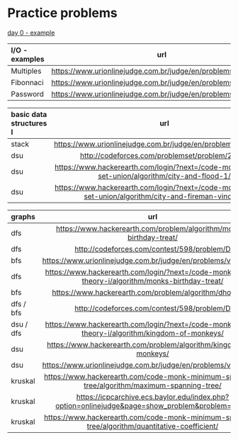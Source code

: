 Practice problems
=================

[day 0 - example](https://www.urionlinejudge.com.br/judge/en/problems/view/1366)

I/O - examples | url |
:-- | :--: |
Multiples |https://www.urionlinejudge.com.br/judge/en/problems/view/1044|
Fibonnaci |https://www.urionlinejudge.com.br/judge/en/problems/view/1151|
Password | https://www.urionlinejudge.com.br/judge/en/problems/view/1114 |

basic data structures I | url |
:-- | :--: |
stack | https://www.urionlinejudge.com.br/judge/en/problems/view/1069 |
dsu | http://codeforces.com/problemset/problem/277/A |
dsu | https://www.hackerearth.com/login/?next=/code-monk-disjoint-set-union/algorithm/city-and-flood-1/ | 
dsu | https://www.hackerearth.com/login/?next=/code-monk-disjoint-set-union/algorithm/city-and-fireman-vincent/ |

graphs | url |
:-- | :--: |
dfs | https://www.hackerearth.com/problem/algorithm/monks-birthday-treat/ |
dfs | http://codeforces.com/contest/598/problem/D |
bfs | https://www.urionlinejudge.com.br/judge/en/problems/view/1923 |
dfs | https://www.hackerearth.com/login/?next=/code-monk-graph-theory-i/algorithm/monks-birthday-treat/ |
bfs | https://www.hackerearth.com/problem/algorithm/dhoom-4/ |
dfs / bfs | http://codeforces.com/contest/598/problem/D |
dsu / dfs | https://www.hackerearth.com/login/?next=/code-monk-graph-theory-i/algorithm/kingdom-of-monkeys/ |
dsu | https://www.hackerearth.com/problem/algorithm/kingdom-of-monkeys/ |
dsu | https://www.urionlinejudge.com.br/judge/en/problems/view/1527 |
kruskal | https://www.hackerearth.com/code-monk-minimum-spanning-tree/algorithm/maximum-spanning-tree/ |
kruskal | https://icpcarchive.ecs.baylor.edu/index.php?option=onlinejudge&page=show_problem&problem=5013 |
kruskal | https://www.hackerearth.com/code-monk-minimum-spanning-tree/algorithm/quantitative-coefficient/ |
